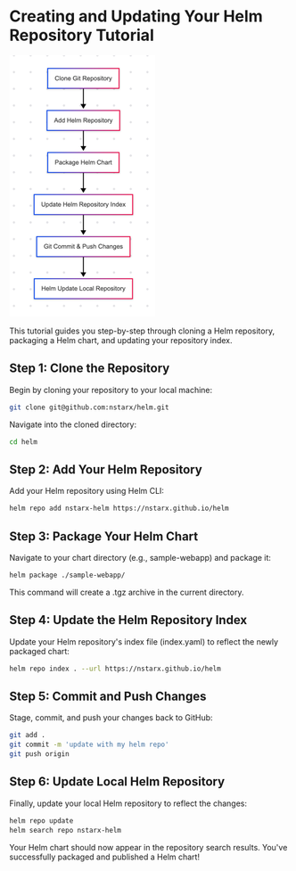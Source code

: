 # Creating and Updating Your Helm Repository Tutorial

![Helm Tutorial](img_1.png)

This tutorial guides you step-by-step through cloning a Helm repository, packaging a Helm chart, and updating your repository index.

## Step 1: Clone the Repository

Begin by cloning your repository to your local machine:

```bash
git clone git@github.com:nstarx/helm.git
```

Navigate into the cloned directory:
```bash
cd helm
```

## Step 2: Add Your Helm Repository

Add your Helm repository using Helm CLI:

```bash
helm repo add nstarx-helm https://nstarx.github.io/helm
```

## Step 3: Package Your Helm Chart

Navigate to your chart directory (e.g., sample-webapp) and package it:

```bash
helm package ./sample-webapp/
```


This command will create a .tgz archive in the current directory.

## Step 4: Update the Helm Repository Index

Update your Helm repository's index file (index.yaml) to reflect the newly packaged chart:

```bash
helm repo index . --url https://nstarx.github.io/helm
```

## Step 5: Commit and Push Changes

Stage, commit, and push your changes back to GitHub:

```bash
git add .
git commit -m 'update with my helm repo'
git push origin
```

## Step 6: Update Local Helm Repository

Finally, update your local Helm repository to reflect the changes:

```bash
helm repo update
helm search repo nstarx-helm
```


Your Helm chart should now appear in the repository search results. You've successfully packaged and published a Helm chart!